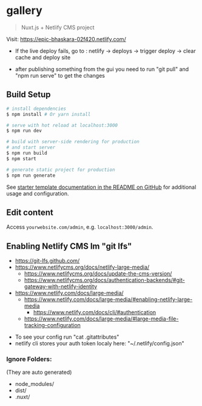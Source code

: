 # gallery

> Nuxt.js + Netlify CMS project

Visit: https://epic-bhaskara-02f420.netlify.com/

- If the live deploy fails, go to : netlify -> deploys -> trigger deploy -> clear cache and deploy site

- after publishing something from the gui you need to run "git pull" and "npm run serve" to get the changes

## Build Setup

``` bash
# install dependencies
$ npm install # Or yarn install

# serve with hot reload at localhost:3000
$ npm run dev

# build with server-side rendering for production
# and start server
$ npm run build
$ npm start

# generate static project for production
$ npm run generate
```

See [starter template documentation in the README on GitHub](https://github.com/renestalder/nuxt-netlify-cms-starter-template) for additional usage and configuration.

## Edit content

Access `yourwebsite.com/admin`, e.g. `localhost:3000/admin`.


## Enabling Netlify CMS lm "git lfs"
* https://git-lfs.github.com/
* https://www.netlifycms.org/docs/netlify-large-media/
    * https://www.netlifycms.org/docs/update-the-cms-version/
    * https://www.netlifycms.org/docs/authentication-backends/#git-gateway-with-netlify-identity
* https://www.netlify.com/docs/large-media/
    * https://www.netlify.com/docs/large-media/#enabling-netlify-large-media
        * https://www.netlify.com/docs/cli/#authentication
    * https://www.netlify.com/docs/large-media/#large-media-file-tracking-configuration

- To see your config  run "cat .gitattributes"
- netlify cli stores your auth token localy here: "~/.netlify/config.json"




### Ignore Folders:
(They are auto generated)
- node_modules/
- dist/
- .nuxt/